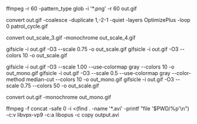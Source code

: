 ffmpeg -r 60 -pattern_type glob -i '*.png' -r 60 out.gif

convert out.gif -coalesce   -duplicate 1,-2-1 -quiet -layers OptimizePlus  -loop 0 patrol_cycle.gif

convert out_scale_3.gif -monochrome out_scale_4.gif

gifsicle -i out.gif -O3 --scale 0.75 -o out_scale.gif
gifsicle -i out.gif -O3 --colors 10 -o out_scale.gif

gifsicle -i out.gif -O3 --scale 1.00 --use-colormap gray  --colors 10 -o out_mono.gif
gifsicle -i out.gif -O3 --scale 0.5 --use-colormap gray --color-method median-cut --colors 10 -o out_mono.gif
gifsicle -i out.gif -O3 --scale 0.75 --colors 50 -o out_scale.gif

convert out.gif -monochrome out_mono.gif

ffmpeg -f concat -safe 0 -i <(find . -name '*.avi' -printf "file '$PWD/%p'\n") -c:v libvpx-vp9 -c:a libopus  -c copy output.avi
